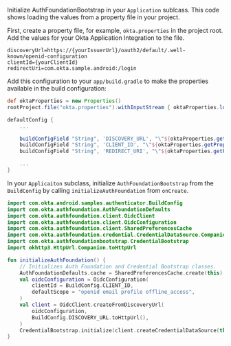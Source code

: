 
Initialize AuthFoundationBootstrap in your `Application` sublcass. This code shows loading the values from a property file in your project.

First, create a property file, for example, `okta.properties` in the project root. Add the values for your Okta Application Integration to the file.

```
discoveryUrl=https://{yourIssuerUrl}/oauth2/default/.well-known/openid-configuration
clientId={yourClientId}
redirectUri=com.okta.sample.android:/login
```

Add this configuration to your `app/build.gradle` to make the properties available in the build configuration:

```gradle
def oktaProperties = new Properties()
rootProject.file("okta.properties").withInputStream { oktaProperties.load(it) }

defaultConfig {
    ...

    buildConfigField "String", 'DISCOVERY_URL', "\"${oktaProperties.getProperty('discoveryUrl')}\""
    buildConfigField "String", 'CLIENT_ID', "\"${oktaProperties.getProperty('clientId')}\""
    buildConfigField "String", 'REDIRECT_URI', "\"${oktaProperties.getProperty('redirectUri')}\""

    ...
}
```

In your `Applicaiton` subclass, initialize `AuthFoundationBootstrap` from the `BuildConfig` by calling `initializeAuthFoundation` from `onCreate`.

```kotlin
import com.okta.android.samples.authenticator.BuildConfig
import com.okta.authfoundation.AuthFoundationDefaults
import com.okta.authfoundation.client.OidcClient
import com.okta.authfoundation.client.OidcConfiguration
import com.okta.authfoundation.client.SharedPreferencesCache
import com.okta.authfoundation.credential.CredentialDataSource.Companion.createCredentialDataSource
import com.okta.authfoundationbootstrap.CredentialBootstrap
import okhttp3.HttpUrl.Companion.toHttpUrl

fun initializeAuthFoundation() {
    // Initializes Auth Foundation and Credential Bootstrap classes.
    AuthFoundationDefaults.cache = SharedPreferencesCache.create(this)
    val oidcConfiguration = OidcConfiguration(
        clientId = BuildConfig.CLIENT_ID,
        defaultScope = "openid email profile offline_access",
    )
    val client = OidcClient.createFromDiscoveryUrl(
        oidcConfiguration,
        BuildConfig.DISCOVERY_URL.toHttpUrl(),
    )
    CredentialBootstrap.initialize(client.createCredentialDataSource(this))
}
```
